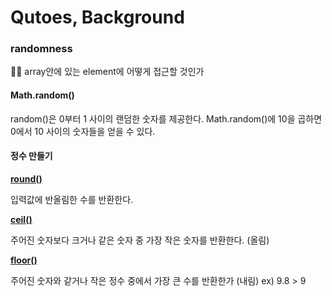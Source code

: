 # Qutoes, Background

### randomness

✍🏻 array안에 있는 element에 어떻게 접근할 것인가

#### Math.random()

random()은 0부터 1 사이의 랜덤한 숫자를 제공한다.
Math.random()에 10을 곱하면 0에서 10 사이의 숫자들을 얻을 수 있다.

#### 정수 만들기

**[round()](https://developer.mozilla.org/ko/docs/Web/JavaScript/Reference/Global_Objects/Math/round)**

입력값에 반올림한 수를 반환한다.


**[ceil()](https://developer.mozilla.org/ko/docs/Web/JavaScript/Reference/Global_Objects/Math/ceil)**

주어진 숫자보다 크거나 같은 숫자 중 가장 작은 숫자를 반환한다. (올림)


**[floor()](https://developer.mozilla.org/ko/docs/Web/JavaScript/Reference/Global_Objects/Math/floor)**

주어진 숫자와 같거나 작은 정수 중에서 가장 큰 수를 반환한가 (내림)
ex) 9.8 > 9